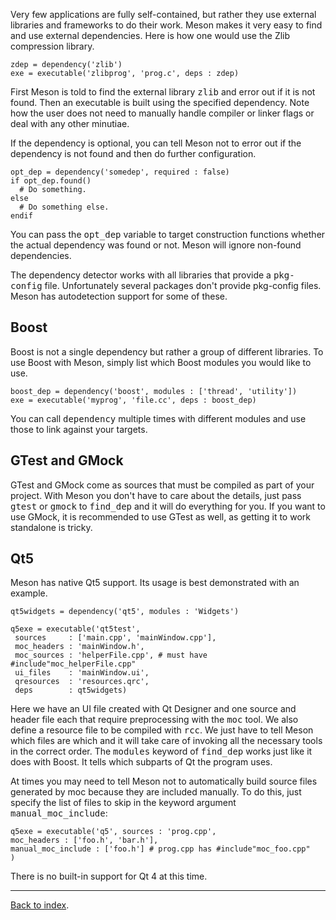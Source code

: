 Very few applications are fully self-contained, but rather they use external libraries and frameworks to do their work. Meson makes it very easy to find and use external dependencies. Here is how one would use the Zlib compression library.

    zdep = dependency('zlib')
    exe = executable('zlibprog', 'prog.c', deps : zdep)

First Meson is told to find the external library <tt>zlib</tt> and error out if it is not found. Then an executable is built using the specified dependency. Note how the user does not need to manually handle compiler or linker flags or deal with any other minutiae.

If the dependency is optional, you can tell Meson not to error out if the dependency is not found and then do further configuration.

    opt_dep = dependency('somedep', required : false)
    if opt_dep.found()
      # Do something.
    else
      # Do something else.
    endif

You can pass the <tt>opt_dep</tt> variable to target construction functions whether the actual dependency was found or not. Meson will ignore non-found dependencies.

The dependency detector works with all libraries that provide a <tt>pkg-config</tt> file. Unfortunately several packages don't provide pkg-config files. Meson has autodetection support for some of these.

## Boost ##

Boost is not a single dependency but rather a group of different libraries. To use Boost with Meson, simply list which Boost modules you would like to use.

    boost_dep = dependency('boost', modules : ['thread', 'utility'])
    exe = executable('myprog', 'file.cc', deps : boost_dep)

You can call <tt>dependency</tt> multiple times with different modules and use those to link against your targets.

## GTest and GMock ##

GTest and GMock come as sources that must be compiled as part of your project. With Meson you don't have to care about the details, just pass <tt>gtest</tt> or <tt>gmock</tt> to <tt>find_dep</tt> and it will do everything for you. If you want to use GMock, it is recommended to use GTest as well, as getting it to work standalone is tricky.

## Qt5 ##

Meson has native Qt5 support. Its usage is best demonstrated with an example.

    qt5widgets = dependency('qt5', modules : 'Widgets')
    
    q5exe = executable('qt5test',
     sources     : ['main.cpp', 'mainWindow.cpp'],
     moc_headers : 'mainWindow.h',
     moc_sources : 'helperFile.cpp', # must have #include"moc_helperFile.cpp"
     ui_files    : 'mainWindow.ui',
     qresources  : 'resources.qrc',
     deps        : qt5widgets)

Here we have an UI file created with Qt Designer and one source and header file each that require preprocessing with the <tt>moc</tt> tool. We also define a resource file to be compiled with <tt>rcc</tt>. We just have to tell Meson which files are which and it will take care of invoking all the necessary tools in the correct order. The <tt>modules</tt> keyword of <tt>find_dep</tt> works just like it does with Boost. It tells which subparts of Qt the program uses.

At times you may need to tell Meson not to automatically build source files generated by moc because they are included manually. To do this, just specify the list of files to skip in the keyword argument <tt>manual_moc_include</tt>:

    q5exe = executable('q5', sources : 'prog.cpp',
    moc_headers : ['foo.h', 'bar.h'],
    manual_moc_include : ['foo.h'] # prog.cpp has #include"moc_foo.cpp"
    )

There is no built-in support for Qt 4 at this time.

---

[Back to index](Manual).